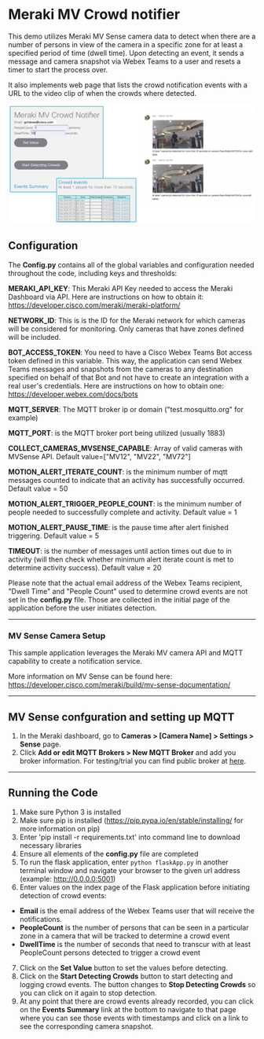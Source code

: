 # Meraki MV Crowd notifier

This demo utilizes Meraki MV Sense camera data to detect when there are a number of persons in view of
the camera in a specific zone for at least a specified period of time (dwell time). Upon detecting an event,
it sends a message and camera snapshot via Webex Teams to a user and resets a timer to start the process over.

It also implements web page that lists the crowd notification events with a URL to the video clip of when the crowds where detected.

![This is what the main user interface and notifications sent by Webex Teams look like:](ScreenShotCrowdApp.png)


## Configuration

The **Config.py** contains all of the global variables and configuration needed throughout the code, including keys and thresholds:

**MERAKI_API_KEY**: This Meraki API Key needed to access the Meraki Dashboard via API. Here are instructions on how to obtain it: https://developer.cisco.com/meraki/meraki-platform/

**NETWORK_ID**: This is is the ID for the Meraki network for which cameras will be considered for monitoring. Only cameras
that have zones defined will be included. 

**BOT_ACCESS_TOKEN**: You need to have a Cisco Webex Teams Bot access token defined in this variable. This way, the application
can send Webex Teams messages and snapshots from the cameras to any destination specified on behalf of that Bot and not have to
create an integration with a real user's credentials.
Here are instructions on how to obtain one: https://developer.webex.com/docs/bots

**MQTT_SERVER**: The MQTT broker ip or domain ("test.mosquitto.org" for example)

**MQTT_PORT**: is the MQTT broker port being utilized (usually 1883)

**COLLECT_CAMERAS_MVSENSE_CAPABLE**: Array of valid cameras with MVSense API. Default value=["MV12", "MV22", "MV72"]

**MOTION_ALERT_ITERATE_COUNT**: is the minimum number of mqtt messages counted to indicate that an activity has successfully occurred. Default value = 50

**MOTION_ALERT_TRIGGER_PEOPLE_COUNT**: is the minimum number of people needed to successfully complete and activity. Default value = 1

**MOTION_ALERT_PAUSE_TIME**: is the pause time after alert finished triggering. Default value = 5

**TIMEOUT**: is the number of messages until action times out due to in activity (will then check whether minimum alert iterate count is met to determine activity success). Default value = 20

Please note that the actual email address of the Webex Teams recipient,  "Dwell Time" and "People Count" used to determine crowd events are not set in the **config.py** file. Those are collected in the initial page of the application before the user initiates detection.


---
### MV Sense Camera Setup  
This sample application leverages the  Meraki MV camera API and MQTT capability to create a notification service.


More information on MV Sense can be found here: https://developer.cisco.com/meraki/build/mv-sense-documentation/

---
## MV Sense confguration and setting up MQTT

1. In the Meraki dashboard, go to **Cameras > [Camera Name] > Settings > Sense** page.
2. Click **Add or edit MQTT Brokers > New MQTT Broker** and add you broker information. For testing/trial you can find public broker at [here](https://github.com/mqtt/mqtt.github.io/wiki/public_brokers).


---
## Running the Code 
1. Make sure Python 3 is installed
2. Make sure pip is installed (https://pip.pypa.io/en/stable/installing/ for more information on pip)
3. Enter 'pip install -r requirements.txt' into command line to download necessary libraries
4. Ensure all elements of the **config.py** file are completed
5. To run the flask application, enter ```python flaskApp.py``` in another terminal window and navigate your browser to the given url address (example: http://0.0.0.0:5001)
6. Enter values on the index page of the Flask application before initiating detection of crowd events:
- **Email** is the email address of the Webex Teams user that will receive the notifications.
- **PeopleCount** is the number of persons that can be seen in a particular zone in a camera that will be tracked to determine a crowd event 
- **DwellTime** is the number of seconds that need to transcur with at least PeopleCount persons detected to trigger a crowd event
7. Click on the **Set Value** button to set the values before detecting.    
8. Click on the **Start Detecting Crowds** button to start detecting and logging crowd events. The button changes to **Stop Detecting Crowds** so you can click on it again to stop detection. 
9. At any point that there are crowd events already recorded, you can click on the **Events Summary** link at the bottom to navigate to that page where you can see those events with timestamps and click on a link to see the corresponding camera snapshot. 

